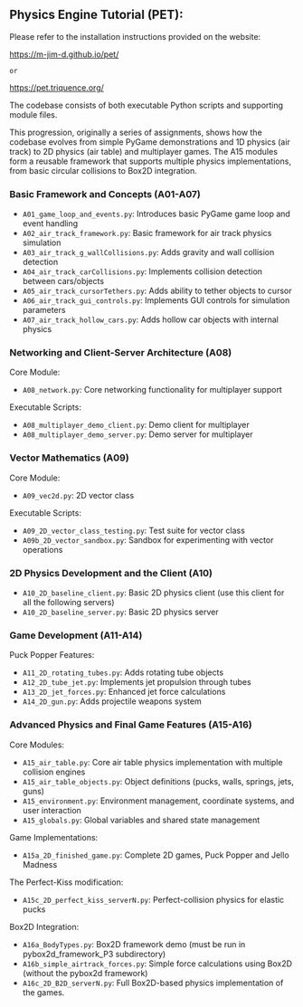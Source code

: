 ## Physics Engine Tutorial (PET):

Please refer to the installation instructions provided on the website:

https://m-jim-d.github.io/pet/

    or

https://pet.triquence.org/


The codebase consists of both executable Python scripts and supporting module files.

This progression, originally a series of assignments, shows how the codebase evolves from simple PyGame demonstrations and 1D physics (air track) to 2D physics (air table) and multiplayer games. The A15 modules form a reusable framework that supports multiple physics implementations, from basic circular collisions to Box2D integration.

### Basic Framework and Concepts (A01-A07)
- `A01_game_loop_and_events.py`: Introduces basic PyGame game loop and event handling
- `A02_air_track_framework.py`: Basic framework for air track physics simulation
- `A03_air_track_g_wallCollisions.py`: Adds gravity and wall collision detection
- `A04_air_track_carCollisions.py`: Implements collision detection between cars/objects
- `A05_air_track_cursorTethers.py`: Adds ability to tether objects to cursor
- `A06_air_track_gui_controls.py`: Implements GUI controls for simulation parameters
- `A07_air_track_hollow_cars.py`: Adds hollow car objects with internal physics

### Networking and Client-Server Architecture (A08)
Core Module:
- `A08_network.py`: Core networking functionality for multiplayer support

Executable Scripts:
- `A08_multiplayer_demo_client.py`: Demo client for multiplayer
- `A08_multiplayer_demo_server.py`: Demo server for multiplayer

### Vector Mathematics (A09)
Core Module:
- `A09_vec2d.py`: 2D vector class

Executable Scripts:
- `A09_2D_vector_class_testing.py`: Test suite for vector class
- `A09b_2D_vector_sandbox.py`: Sandbox for experimenting with vector operations

### 2D Physics Development and the Client (A10)
- `A10_2D_baseline_client.py`: Basic 2D physics client (use this client for all the following servers)
- `A10_2D_baseline_server.py`: Basic 2D physics server

### Game Development (A11-A14)
Puck Popper Features:
- `A11_2D_rotating_tubes.py`: Adds rotating tube objects
- `A12_2D_tube_jet.py`: Implements jet propulsion through tubes
- `A13_2D_jet_forces.py`: Enhanced jet force calculations
- `A14_2D_gun.py`: Adds projectile weapons system

### Advanced Physics and Final Game Features (A15-A16)
Core Modules:
- `A15_air_table.py`: Core air table physics implementation with multiple collision engines
- `A15_air_table_objects.py`: Object definitions (pucks, walls, springs, jets, guns)
- `A15_environment.py`: Environment management, coordinate systems, and user interaction
- `A15_globals.py`: Global variables and shared state management

Game Implementations:
- `A15a_2D_finished_game.py`: Complete 2D games, Puck Popper and Jello Madness

The Perfect-Kiss modification:
- `A15c_2D_perfect_kiss_serverN.py`: Perfect-collision physics for elastic pucks

Box2D Integration:
- `A16a_BodyTypes.py`: Box2D framework demo (must be run in pybox2d_framework_P3 subdirectory)
- `A16b_simple_airtrack_forces.py`: Simple force calculations using Box2D (without the pybox2d framework)
- `A16c_2D_B2D_serverN.py`: Full Box2D-based physics implementation of the games.